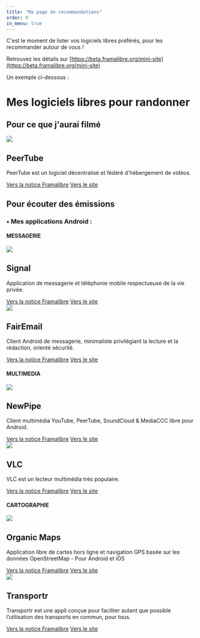 ```yaml
---
title: "Ma page de recommandations"
order: 0
in_menu: true
---
```

C'est le moment de lister vos logiciels libres préférés, pour les recommander autour de vous !

Retrouvez les détails sur [https://beta.framalibre.org/mini-site](https://beta.framalibre.org/mini-site)

Un exemple ci-dessous :

# Mes logiciels libres pour randonner

## Pour ce que j'aurai filmé

<article class="framalibre-notice">
  <div>
    <img src="https://beta.framalibre.org/images/logo/PeerTube.png">
  </div>
  <div>
    <h2>PeerTube</h2>
    <p>PeerTube est un logiciel décentralisé et fédéré d'hébergement de vidéos.</p>
    <div>
      <a href="https://beta.framalibre.org/notices/peertube.html">Vers la notice Framalibre</a>
      <a href="https://joinpeertube.org/fr/">Vers le site</a>
    </div>
  </div>
</article>

## Pour écouter des émissions
### • Mes applications Android :

#### MESSAGERIE
 
  <article class="framalibre-notice">
    <div>
      <img src="https://framalibre.org/images/logo/Signal.png">
    </div>
    <div>
      <h2>Signal</h2>
      <p>Application de messagerie et téléphonie mobile respectueuse de la vie privée.</p>
      <div>
        <a href="https://framalibre.org/notices/signal.html">Vers la notice Framalibre</a>
        <a href="https://signal.org">Vers le site</a>
      </div>
    </div>
  </article>


  <article class="framalibre-notice">
    <div>
      <img src="https://framalibre.org/images/logo/FairEmail.png">
    </div>
    <div>
      <h2>FairEmail</h2>
      <p>Client Android de messagerie, minimaliste privilégiant la lecture et la rédaction, orienté sécurité.</p>
      <div>
        <a href="https://framalibre.org/notices/fairemail.html">Vers la notice Framalibre</a>
        <a href="https://email.faircode.eu/">Vers le site</a>
      </div>
    </div>
  </article>

#### MULTIMEDIA

  <article class="framalibre-notice">
    <div>
      <img src="https://framalibre.org/images/logo/NewPipe.png">
    </div>
    <div>
      <h2>NewPipe</h2>
      <p>Client multimédia YouTube, PeerTube, SoundCloud &amp; MediaCCC libre pour Android.</p>
      <div>
        <a href="https://framalibre.org/notices/newpipe.html">Vers la notice Framalibre</a>
        <a href="https://newpipe.schabi.org/">Vers le site</a>
      </div>
    </div>
  </article>


  <article class="framalibre-notice">
    <div>
      <img src="https://framalibre.org/images/logo/VLC.png">
    </div>
    <div>
      <h2>VLC</h2>
      <p>VLC est un lecteur multimédia très populaire.</p>
      <div>
        <a href="https://framalibre.org/notices/vlc.html">Vers la notice Framalibre</a>
        <a href="https://www.videolan.org/vlc/">Vers le site</a>
      </div>
    </div>
  </article>

#### CARTOGRAPHIE

  <article class="framalibre-notice">
    <div>
      <img src="https://framalibre.org/images/logo/Organic%20Maps.svg">
    </div>
    <div>
      <h2>Organic Maps</h2>
      <p>Application libre de cartes hors ligne et navigation GPS basée sur les données OpenStreetMap - Pour Android et iOS</p>
      <div>
        <a href="https://framalibre.org/notices/organic-maps.html">Vers la notice Framalibre</a>
        <a href="https://organicmaps.app/fr/">Vers le site</a>
      </div>
    </div>
  </article>


  <article class="framalibre-notice">
    <div>
      <img src="https://framalibre.org/images/logo/Transportr.png">
    </div>
    <div>
      <h2>Transportr</h2>
      <p>Transportr est une appli conçue pour faciliter autant que possible l’utilisation des transports en commun, pour tous.</p>
      <div>
        <a href="https://framalibre.org/notices/transportr.html">Vers la notice Framalibre</a>
        <a href="https://transportr.app/">Vers le site</a>
      </div>
    </div>
  </article> 